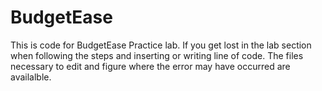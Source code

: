 # BudgetEase
This is code for BudgetEase Practice lab.
If you get lost in the lab section when following the steps and inserting or writing line of code.
The files necessary to edit and figure where the error may have occurred are availalble.
